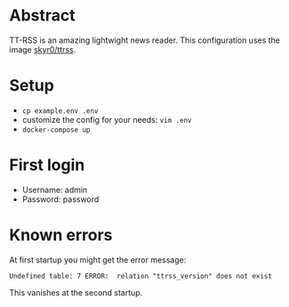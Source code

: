 # Abstract

TT-RSS is an amazing lightwight news reader. This configuration uses the image [skyr0/ttrss](https://hub.docker.com/r/skyr0/ttrss/dockerfile).

# Setup

* `cp example.env .env`
* customize the config for your needs: `vim .env`
* `docker-compose up`


# First login

* Username: admin
* Password: password

# Known errors

At first startup you might get the error message:

```
Undefined table: 7 ERROR:  relation "ttrss_version" does not exist
```

This vanishes at the second startup.
